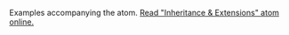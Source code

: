 

Examples accompanying the atom.
[Read "Inheritance & Extensions" atom online.](https://stepik.org/lesson/350617/step/1)

